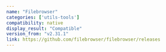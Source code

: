 ```yaml
---
name: "Filebrowser"
categories: ['utils-tools']
compatibility: native
display_result: "Compatible"
version_from: "v2.31.1"
link: https://github.com/filebrowser/filebrowser/releases
---
```

